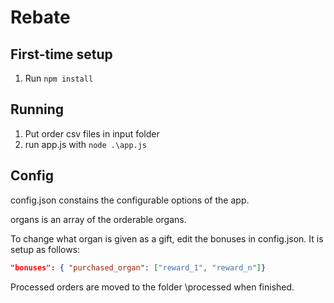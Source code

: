# Rebate

## First-time setup

1. Run `npm install`

## Running

1. Put order csv files in input folder
2. run app.js with `node .\app.js`

## Config

config.json constains the configurable options of the app.

organs is an array of the orderable organs.

To change what organ is given as a gift, edit the bonuses in config.json.
It is setup as follows:

```json
"bonuses": { "purchased_organ": ["reward_1", "reward_n"]}
```

Processed orders are moved to the folder \processed when finished.
